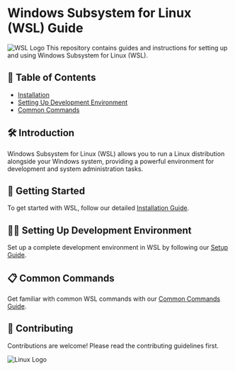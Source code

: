 # Windows Subsystem for Linux (WSL) Guide

![WSL Logo](https://upload.wikimedia.org/wikipedia/de/thumb/9/94/Logo_WSL.svg/600px-Logo_WSL.svg.png?20090106000923)
This repository contains guides and instructions for setting up and using Windows Subsystem for Linux (WSL).

## 📑 Table of Contents

- [Installation](guides/install_wsl.md)
- [Setting Up Development Environment](guides/setup_dev_environment.md)
- [Common Commands](guides/common_commands.md)

## 🛠 Introduction

Windows Subsystem for Linux (WSL) allows you to run a Linux distribution alongside your Windows system, providing a powerful environment for development and system administration tasks.

## 🚀 Getting Started

To get started with WSL, follow our detailed [Installation Guide](guides/install_wsl.md).

## 🧑‍💻 Setting Up Development Environment

Set up a complete development environment in WSL by following our [Setup Guide](guides/setup_dev_environment.md).

## 📋 Common Commands

Get familiar with common WSL commands with our [Common Commands Guide](guides/common_commands.md).

## 🤝 Contributing

Contributions are welcome! Please read the contributing guidelines first.


![Linux Logo](https://upload.wikimedia.org/wikipedia/commons/a/af/Tux.png)
